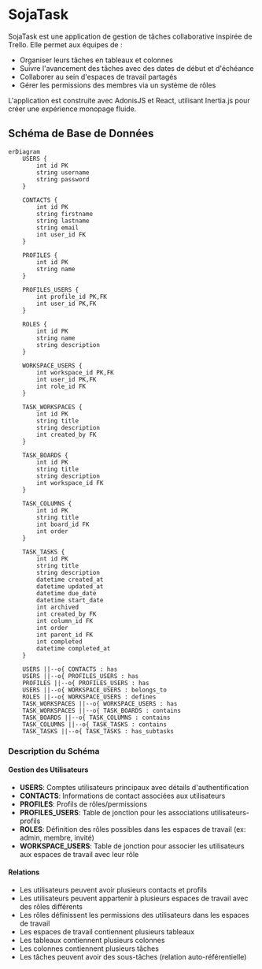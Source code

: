# SojaTask

SojaTask est une application de gestion de tâches collaborative inspirée de Trello. Elle permet aux équipes de :

- Organiser leurs tâches en tableaux et colonnes
- Suivre l'avancement des tâches avec des dates de début et d'échéance
- Collaborer au sein d'espaces de travail partagés
- Gérer les permissions des membres via un système de rôles

L'application est construite avec AdonisJS et React, utilisant Inertia.js pour créer une expérience monopage fluide.

## Schéma de Base de Données

```mermaid
erDiagram
    USERS {
        int id PK
        string username
        string password
    }

    CONTACTS {
        int id PK
        string firstname
        string lastname
        string email
        int user_id FK
    }

    PROFILES {
        int id PK
        string name
    }

    PROFILES_USERS {
        int profile_id PK,FK
        int user_id PK,FK
    }

    ROLES {
        int id PK
        string name
        string description
    }

    WORKSPACE_USERS {
        int workspace_id PK,FK
        int user_id PK,FK
        int role_id FK
    }

    TASK_WORKSPACES {
        int id PK
        string title
        string description
        int created_by FK
    }

    TASK_BOARDS {
        int id PK
        string title
        string description
        int workspace_id FK
    }

    TASK_COLUMNS {
        int id PK
        string title
        int board_id FK
        int order
    }

    TASK_TASKS {
        int id PK
        string title
        string description
        datetime created_at
        datetime updated_at
        datetime due_date
        datetime start_date
        int archived
        int created_by FK
        int column_id FK
        int order
        int parent_id FK
        int completed
        datetime completed_at
    }

    USERS ||--o{ CONTACTS : has
    USERS ||--o{ PROFILES_USERS : has
    PROFILES ||--o{ PROFILES_USERS : has
    USERS ||--o{ WORKSPACE_USERS : belongs_to
    ROLES ||--o{ WORKSPACE_USERS : defines
    TASK_WORKSPACES ||--o{ WORKSPACE_USERS : has
    TASK_WORKSPACES ||--o{ TASK_BOARDS : contains
    TASK_BOARDS ||--o{ TASK_COLUMNS : contains
    TASK_COLUMNS ||--o{ TASK_TASKS : contains
    TASK_TASKS ||--o{ TASK_TASKS : has_subtasks
```

### Description du Schéma

#### Gestion des Utilisateurs

- **USERS**: Comptes utilisateurs principaux avec détails d'authentification
- **CONTACTS**: Informations de contact associées aux utilisateurs
- **PROFILES**: Profils de rôles/permissions
- **PROFILES_USERS**: Table de jonction pour les associations utilisateurs-profils
- **ROLES**: Définition des rôles possibles dans les espaces de travail (ex: admin, membre, invité)
- **WORKSPACE_USERS**: Table de jonction pour associer les utilisateurs aux espaces de travail avec leur rôle

#### Relations

- Les utilisateurs peuvent avoir plusieurs contacts et profils
- Les utilisateurs peuvent appartenir à plusieurs espaces de travail avec des rôles différents
- Les rôles définissent les permissions des utilisateurs dans les espaces de travail
- Les espaces de travail contiennent plusieurs tableaux
- Les tableaux contiennent plusieurs colonnes
- Les colonnes contiennent plusieurs tâches
- Les tâches peuvent avoir des sous-tâches (relation auto-référentielle)

